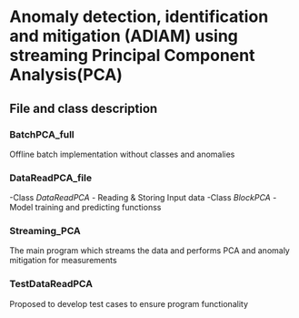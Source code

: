 # Anomaly detection, identification and mitigation (ADIAM) using streaming Principal Component Analysis(PCA)
## File and class description

### BatchPCA_full
Offline batch implementation without classes and anomalies

### DataReadPCA_file
-Class *DataReadPCA* - Reading & Storing Input data
-Class *BlockPCA* - Model training and predicting functionss

### Streaming_PCA
The main program which streams the data and performs PCA and anomaly mitigation for measurements

### TestDataReadPCA
Proposed to develop test cases to ensure program functionality
